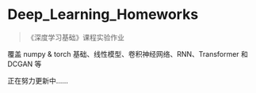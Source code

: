 # Deep_Learning_Homeworks
>《深度学习基础》课程实验作业

覆盖 numpy & torch 基础、线性模型、卷积神经网络、RNN、Transformer 和 DCGAN 等

正在努力更新中……
